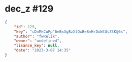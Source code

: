 
# dec_z #129
                
```JSON
{
    "id": 129,
    "key": "cDnMkCuFp^6eBxXgBzXlQxB=8vHrDoWlUsZlK@6s",
    "author": "fwRelik",
    "owner": "undefined",
    "lisance_key": null,
    "date": "2023-3-07 14:35"
}
```
    